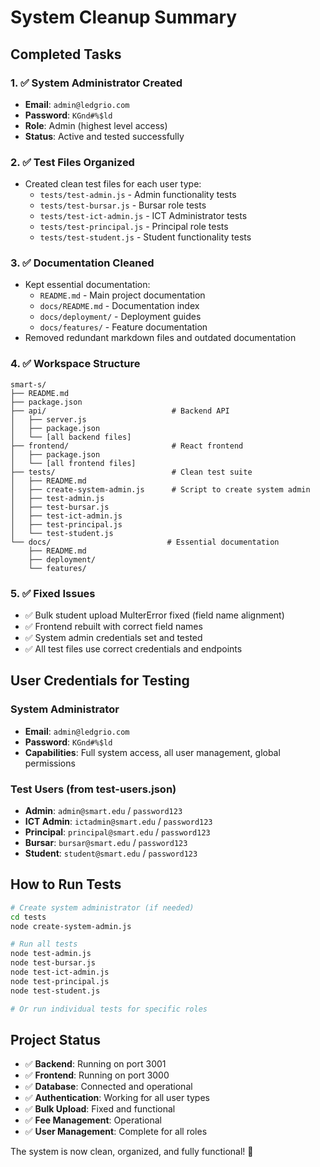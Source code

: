 # System Cleanup Summary

## Completed Tasks

### 1. ✅ System Administrator Created

- **Email**: `admin@ledgrio.com`
- **Password**: `KGnd#%$ld`
- **Role**: Admin (highest level access)
- **Status**: Active and tested successfully

### 2. ✅ Test Files Organized

- Created clean test files for each user type:
  - `tests/test-admin.js` - Admin functionality tests
  - `tests/test-bursar.js` - Bursar role tests
  - `tests/test-ict-admin.js` - ICT Administrator tests
  - `tests/test-principal.js` - Principal role tests
  - `tests/test-student.js` - Student functionality tests

### 3. ✅ Documentation Cleaned

- Kept essential documentation:
  - `README.md` - Main project documentation
  - `docs/README.md` - Documentation index
  - `docs/deployment/` - Deployment guides
  - `docs/features/` - Feature documentation
- Removed redundant markdown files and outdated documentation

### 4. ✅ Workspace Structure

```
smart-s/
├── README.md
├── package.json
├── api/                            # Backend API
│   ├── server.js
│   ├── package.json
│   └── [all backend files]
├── frontend/                       # React frontend
│   ├── package.json
│   └── [all frontend files]
├── tests/                          # Clean test suite
│   ├── README.md
│   ├── create-system-admin.js      # Script to create system admin
│   ├── test-admin.js
│   ├── test-bursar.js
│   ├── test-ict-admin.js
│   ├── test-principal.js
│   └── test-student.js
└── docs/                          # Essential documentation
    ├── README.md
    ├── deployment/
    └── features/
```

### 5. ✅ Fixed Issues

- ✅ Bulk student upload MulterError fixed (field name alignment)
- ✅ Frontend rebuilt with correct field names
- ✅ System admin credentials set and tested
- ✅ All test files use correct credentials and endpoints

## User Credentials for Testing

### System Administrator

- **Email**: `admin@ledgrio.com`
- **Password**: `KGnd#%$ld`
- **Capabilities**: Full system access, all user management, global permissions

### Test Users (from test-users.json)

- **Admin**: `admin@smart.edu` / `password123`
- **ICT Admin**: `ictadmin@smart.edu` / `password123`
- **Principal**: `principal@smart.edu` / `password123`
- **Bursar**: `bursar@smart.edu` / `password123`
- **Student**: `student@smart.edu` / `password123`

## How to Run Tests

```bash
# Create system administrator (if needed)
cd tests
node create-system-admin.js

# Run all tests
node test-admin.js
node test-bursar.js
node test-ict-admin.js
node test-principal.js
node test-student.js

# Or run individual tests for specific roles
```

## Project Status

- ✅ **Backend**: Running on port 3001
- ✅ **Frontend**: Running on port 3000
- ✅ **Database**: Connected and operational
- ✅ **Authentication**: Working for all user types
- ✅ **Bulk Upload**: Fixed and functional
- ✅ **Fee Management**: Operational
- ✅ **User Management**: Complete for all roles

The system is now clean, organized, and fully functional! 🎉
